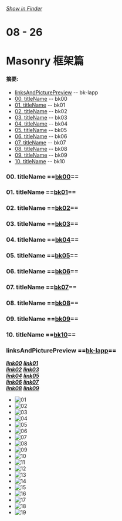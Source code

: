 *[Show in Finder](./)*

# 08 - 26
# Masonry 框架篇
#### 摘要:

* [linksAndPicturePreview](#lapp) -- <span id="bk-lapp"> bk-lapp </span>
* [00. titleName](#00) -- <span id="bk00"> bk00 </span> 
* [01. titleName](#01) -- <span id="bk01"> bk01 </span> 
* [02. titleName](#02) -- <span id="bk02"> bk02 </span> 
* [03. titleName](#03) -- <span id="bk03"> bk03 </span>
* [04. titleName](#04) -- <span id="bk04"> bk04 </span> 
* [05. titleName](#05) -- <span id="bk05"> bk05 </span>
* [06. titleName](#06) -- <span id="bk06"> bk06 </span> 
* [07. titleName](#07) -- <span id="bk07"> bk07 </span>
* [08. titleName](#08) -- <span id="bk08"> bk08 </span> 
* [09. titleName](#09) -- <span id="bk09"> bk09 </span>
* [10. titleName](#10) -- <span id="bk10"> bk10 </span> 


### <span id="00"> 00. titleName </span> ==[bk00](#bk00)==

### <span id="01"> 01. titleName </span> ==[bk01](#bk01)==

### <span id="02"> 02. titleName </span> ==[bk02](#bk02)==

### <span id="03"> 03. titleName </span> ==[bk03](#bk03)==

### <span id="04"> 04. titleName </span> ==[bk04](#bk04)==

### <span id="05"> 05. titleName </span> ==[bk05](#bk05)==

### <span id="06"> 06. titleName </span> ==[bk06](#bk06)==

### <span id="07"> 07. titleName </span> ==[bk07](#bk07)==

### <span id="08"> 08. titleName </span> ==[bk08](#bk08)==

### <span id="09"> 09. titleName </span> ==[bk09](#bk09)==

### <span id="10"> 10. titleName </span> ==[bk10](#bk10)==

### <span id="lapp"> linksAndPicturePreview </span> ==[bk-lapp](#bk-lapp)==

***[link00]()***
***[link01]()***               
***[link02]()***
***[link03]()***                
***[link04]()***
***[link05]()***                
***[link06]()***
***[link07]()***                
***[link08]()***
***[link09]()***

* ![01](images/Snip2017X_1.png)  
* ![02](images/Snip2017X_2.png)  	
* ![03](images/Snip2017X_3.png)  
* ![04](images/Snip2017X_4.png)  
* ![05](images/Snip2017X_5.png)  
* ![06](images/Snip2017X_6.png)  
* ![07](images/Snip2017X_7.png)  
* ![08](images/Snip2017X_8.png)
* ![09](images/Snip2017X_9.png)
* ![10](images/Snip2017X_10.png)
* ![11](images/Snip2017X_11.png)  
* ![12](images/Snip2017X_12.png)  	
* ![13](images/Snip2017X_13.png)  
* ![14](images/Snip2017X_14.png)  
* ![15](images/Snip2017X_15.png)  
* ![16](images/Snip2017X_16.png)  
* ![17](images/Snip2017X_17.png)  
* ![18](images/Snip2017X_18.png)
* ![19](images/Snip2017X_19.png)


